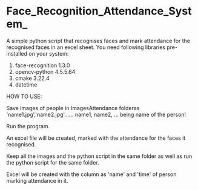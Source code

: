 # Face_Recognition_Attendance_System_

A simple python script that recognises faces and mark attendance for the recognised faces in an excel sheet. You need following libraries pre-installed on your system: 
1. face-recognition 1.3.0 
2. opencv-python 4.5.5.64 
3. cmake 3.22.4 
4. datetime

HOW TO USE:

Save images of people in ImagesAttendance folderas 'name1.jpg','name2.jpg'...... name1, name2, ... being name of the person!

Run the program.

An excel file will be created, marked with the attendance for the faces it recognised.

Keep all the images and the python script in the same folder as well as run the python script for the same folder.

Excel will be created with the column as 'name' and 'time' of person marking attendance in  it.
